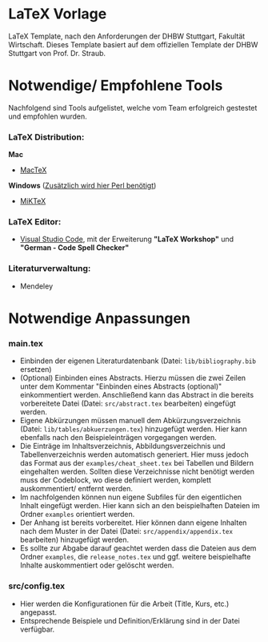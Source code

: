 # LaTeX Vorlage

LaTeX Template, nach den Anforderungen der DHBW Stuttgart, Fakultät Wirtschaft.
Dieses Template basiert auf dem offiziellen Template der DHBW Stuttgart von Prof. Dr. Straub.

# Notwendige/ Empfohlene Tools

Nachfolgend sind Tools aufgelistet, welche vom Team erfolgreich gestestet und empfohlen wurden.

### LaTeX Distribution:

**Mac**

- [MacTeX](https://tug.org/mactex/mactex-download.html "MacTeX Download Seite")

**Windows** ([Zusätzlich wird hier Perl benötigt](http://strawberryperl.com/ "Perl for Windows"))

- [MiKTeX](https://miktex.org/download "MiKTeX Download Seite")

### LaTeX Editor:

- [Visual Studio Code](https://code.visualstudio.com/ "Visual Studio Code Download Seite"), mit der Erweiterung **"LaTeX Workshop"** und **"German - Code Spell Checker"**

### Literaturverwaltung:

- Mendeley

# Notwendige Anpassungen

### main.tex

- Einbinden der eigenen Literaturdatenbank (Datei: `lib/bibliography.bib` ersetzen)
- (Optional) Einbinden eines Abstracts. Hierzu müssen die zwei Zeilen unter dem Kommentar "Einbinden eines Abstracts (optional)" einkommentiert werden. Anschließend kann das Abstract in die bereits vorbereitete Datei (Datei: `src/abstract.tex` bearbeiten) eingefügt werden.
- Eigene Abkürzungen müssen manuell dem Abkürzungsverzeichnis (Datei: `lib/tables/abkuerzungen.tex`) hinzugefügt werden. Hier kann ebenfalls nach den Beispieleinträgen vorgegangen werden.
- Die Einträge im Inhaltsverzeichnis, Abbildungsverzeichnis und Tabellenverzeichnis werden automatisch generiert. Hier muss jedoch das Format aus der `examples/cheat_sheet.tex` bei Tabellen und Bildern eingehalten werden. Sollten diese Verzeichnisse nicht benötigt werden muss der Codeblock, wo diese definiert werden, komplett auskommentiert/ entfernt werden.
- Im nachfolgenden können nun eigene Subfiles für den eigentlichen Inhalt eingefügt werden. Hier kann sich an den beispielhaften Dateien im Ordner `examples` orientiert werden.
- Der Anhang ist bereits vorbereitet. Hier können dann eigene Inhalten nach dem Muster in der Datei (Datei: `src/appendix/appendix.tex` bearbeiten) hinzugefügt werden.
- Es sollte zur Abgabe darauf geachtet werden dass die Dateien aus dem Ordner `examples`, die `release_notes.tex` und ggf. weitere beispielhafte Inhalte auskommentiert oder gelöscht werden.

### src/config.tex

- Hier werden die Konfigurationen für die Arbeit (Title, Kurs, etc.) angepasst.
- Entsprechende Beispiele und Definition/Erklärung sind in der Datei verfügbar.
